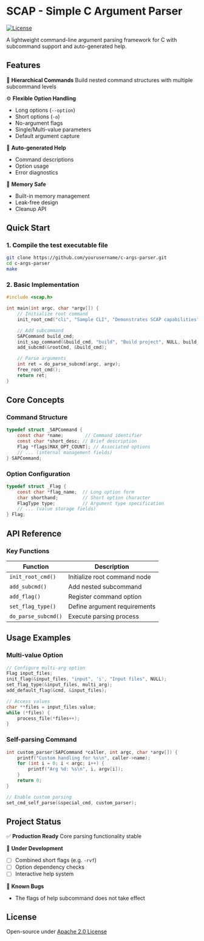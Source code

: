 # SCAP - Simple C Argument Parser

[![License](https://img.shields.io/badge/License-Apache_2.0-blue.svg)](https://opensource.org/licenses/Apache-2.0)

A lightweight command-line argument parsing framework for C with subcommand support and auto-generated help.

## Features

🌳 **Hierarchical Commands**
Build nested command structures with multiple subcommand levels

⚙️ **Flexible Option Handling**

- Long options (`--option`)
- Short options (`-o`)
- No-argument flags
- Single/Multi-value parameters
- Default argument capture

📘 **Auto-generated Help**

- Command descriptions
- Option usage
- Error diagnostics

🚢 **Memory Safe**

- Built-in memory management
- Leak-free design
- Cleanup API

## Quick Start

### 1. Compile the test executable file

```bash
git clone https://github.com/yourusername/c-args-parser.git
cd c-args-parser
make
```

### 2. Basic Implementation

```c
#include <scap.h>

int main(int argc, char *argv[]) {
    // Initialize root command
    init_root_cmd("cli", "Sample CLI", "Demonstrates SCAP capabilities", NULL);

    // Add subcommand
    SAPCommand build_cmd;
    init_sap_command(&build_cmd, "build", "Build project", NULL, build_handler);
    add_subcmd(&rootCmd, &build_cmd);

    // Parse arguments
    int ret = do_parse_subcmd(argc, argv);
    free_root_cmd();
    return ret;
}
```

## Core Concepts

### Command Structure

```c
typedef struct _SAPCommand {
    const char *name;        // Command identifier
    const char *short_desc; // Brief description
    Flag *flags[MAX_OPT_COUNT]; // Associated options
    // ... (internal management fields)
} SAPCommand;
```

### Option Configuration

```c
typedef struct _Flag {
    const char *flag_name;  // Long option form
    char shorthand;         // Short option character
    FlagType type;          // Argument type specification
    // ... (value storage fields)
} Flag;
```

## API Reference

### Key Functions

| Function            | Description                  |
| ------------------- | ---------------------------- |
| `init_root_cmd()`   | Initialize root command node |
| `add_subcmd()`      | Add nested subcommand        |
| `add_flag()`        | Register command option      |
| `set_flag_type()`   | Define argument requirements |
| `do_parse_subcmd()` | Execute parsing process      |

## Usage Examples

### Multi-value Option

```c
// Configure multi-arg option
Flag input_files;
init_flag(&input_files, "input", 'i', "Input files", NULL);
set_flag_type(&input_files, multi_arg);
add_default_flag(&cmd, &input_files);

// Access values
char **files = input_files.value;
while (*files) {
    process_file(*files++);
}
```

### Self-parsing Command

```c
int custom_parser(SAPCommand *caller, int argc, char *argv[]) {
    printf("Custom handling for %s\n", caller->name);
    for (int i = 0; i < argc; i++) {
        printf("Arg %d: %s\n", i, argv[i]);
    }
    return 0;
}

// Enable custom parsing
set_cmd_self_parse(&special_cmd, custom_parser);
```

## Project Status

✅ **Production Ready**
Core parsing functionality stable

🔧 **Under Development**

- [ ] Combined short flags (e.g. `-rvf`)
- [ ] Option dependency checks
- [ ] Interactive help system

🐞 **Known Bugs**

- The flags of help subcommand does not take effect

## License

Open-source under [Apache 2.0 License](https://opensource.org/licenses/Apache-2.0)
